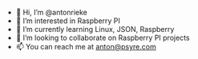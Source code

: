 - 👋 Hi, I’m @antonrieke
- 👀 I’m interested in Raspberry PI
- 🌱 I’m currently learning Linux, JSON, Raspberry
- 💞️ I’m looking to collaborate on Raspberry PI projects
- 📫 You can reach me at anton@psyre.com

<!---
antonrieke/antonrieke is a ✨ special ✨ repository because its `README.md` (this file) appears on your GitHub profile.
You can click the Preview link to take a look at your changes.
--->
